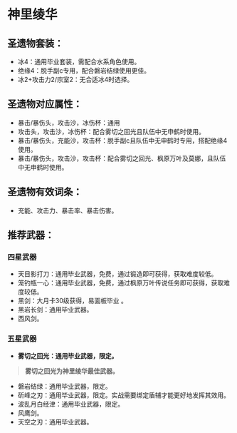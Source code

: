 # 神里绫华

## 圣遗物套装：
- 冰4：通用毕业套装，需配合水系角色使用。
- 绝缘4：脱手副c专用，配合磐岩结绿使用更佳。
- 冰2+攻击力2/宗室2：无合适冰4时选择。

## 圣遗物对应属性：
- 暴击/暴伤头，攻击沙，冰伤杯：通用
- 攻击头，攻击沙，冰伤杯：配合雾切之回光且队伍中无申鹤时使用。
- 暴击/暴伤头，充能沙，攻击杯：脱手副c且队伍中无申鹤时专用，搭配绝缘4使用。
- 暴击/暴伤头，攻击沙，攻击杯：配合雾切之回光、枫原万叶及莫娜，且队伍中无申鹤时使用。

## 圣遗物有效词条：
- 充能、攻击力、暴击率、暴击伤害。

## 推荐武器：
### 四星武器
- 天目影打刀：通用毕业武器，免费，通过锻造即可获得，获取难度较低。
- 笼钓瓶一心：通用毕业武器，免费，通过枫原万叶传说任务即可获得，获取难度较低。
- 黑剑：大月卡30级获得，易面板毕业 。
- 黑岩长剑：通用毕业武器。
- 西风剑。

### 五星武器
- **雾切之回光：通用毕业武器，限定。**

>**雾切之回光为神里绫华最佳武器。**

- 磐岩结绿：通用毕业武器，限定。
- 斫峰之刃：通用毕业武器，限定。实战需要绑定盾辅才能更好地发挥其效用。
- 波乱月白经津：通用毕业武器，限定。
- 风鹰剑。
- 天空之刃：通用毕业武器。

